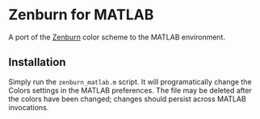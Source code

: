 Zenburn for MATLAB
==================

A port of the [Zenburn](http://slinky.imukuppi.org/zenburnpage/) color
scheme to the MATLAB environment.

Installation
------------

Simply run the `zenburn_matlab.m` script. It will programatically
change the Colors settings in the MATLAB preferences. The file may be
deleted after the colors have been changed; changes should persist
across MATLAB invocations.
